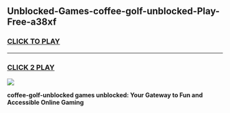 
## Unblocked-Games-coffee-golf-unblocked-Play-Free-a38xf
<h3>
<a href="https://premium76.site?title=coffee-golf-unblocked&ref=10A">CLICK TO PLAY</a></h3>
<hr>

<h3>
<a href="https://premium76.site?title=coffee-golf-unblocked&ref=10A">CLICK 2 PLAY</a>
  
</h3>

<a href="https://premium76.site?title=coffee-golf-unblocked&ref=10A"><img src="https://clearcache.store/games.png"></a>


**coffee-golf-unblocked games unblocked: Your Gateway to Fun and Accessible Online Gaming**

